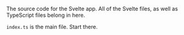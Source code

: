 The source code for the Svelte app. All of the Svelte files, as well as TypeScript files belong in here.

`index.ts` is the main file. Start there.
